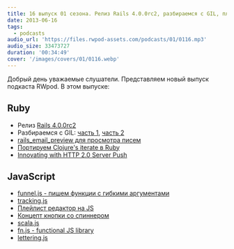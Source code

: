 ```yaml
---
title: 16 выпуск 01 сезона. Релиз Rails 4.0.0rc2, разбираемся с GIL, плейлист редактор на JS, scala.js и прочее
date: 2013-06-16
tags:
  - podcasts
audio_url: 'https://files.rwpod-assets.com/podcasts/01/0116.mp3'
audio_size: 33473727
duration: '00:34:49'
cover: '/images/covers/01/0116.webp'
---
```


Добрый день уважаемые слушатели. Представляем новый выпуск подкаста RWpod. В этом выпуске:

## Ruby

- Релиз [Rails 4.0.0rc2](http://weblog.rubyonrails.org/2013/6/11/Rails-4-0-release-candidate-2/)
- Разбираемся с GIL: [часть 1](http://www.jstorimer.com/blogs/workingwithcode/8085491-nobody-understands-the-gil), [часть 2](http://www.jstorimer.com/blogs/workingwithcode/8100871-nobody-understands-the-gil-part-2-implementation)
- [rails_email_preview для просмотра писем](https://github.com/glebm/rails_email_preview)
- [Портируем Clojure's iterate в Ruby](http://alindeman.github.io/2013/06/10/porting-iterate-to-ruby.html)
- [Innovating with HTTP 2.0 Server Push](http://www.igvita.com/2013/06/12/innovating-with-http-2.0-server-push/)

## JavaScript

- [funnel.js - пишем функции с гибкими аргументами](https://github.com/cykelero/funnel.js)
- [tracking.js](http://www.trackingjs.com/)
- [Плейлист редактор на JS](https://github.com/naomiaro/waveform-playlist)
- [Концепт кнопки со спиннером](http://lab.hakim.se/ladda/)
- [scala.js](http://lampwww.epfl.ch/~doeraene/presentations/scala-js-scaladays2013)
- [fn.js - functional JS library](https://bitbucket.org/ktg/fn)
- [lettering.js](http://letteringjs.com/)
